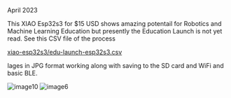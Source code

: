 

April 2023

This XIAO Esp32s3 for $15 USD shows amazing potentail for Robotics and Machine Learning Education but presently the Education Launch is not yet read. See this CSV file of the process

[xiao-esp32s3/edu-launch-esp32s3.csv](xiao-esp32s3/edu-launch-esp32s3.csv)









Iages in JPG format working along with saving to the SD card and WiFi  and basic BLE.


![image10](https://user-images.githubusercontent.com/5605614/234101828-6c487024-0c76-4797-b660-688db3c12ff3.jpg)
![image6](https://user-images.githubusercontent.com/5605614/234101845-e76cf515-bbe5-4c54-a381-1945e697e21f.jpg)


